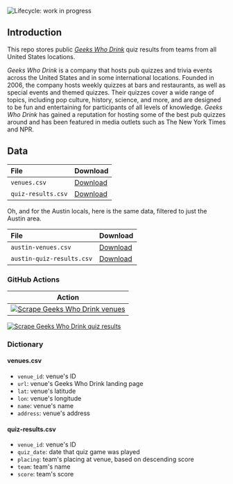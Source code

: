 ![Lifecycle: work in progress](https://img.shields.io/badge/lifecycle-work%20in%20progress-blue.svg)

## Introduction

This repo stores public [*Geeks Who Drink*](https://www.geekswhodrink.com/) quiz results from teams from all United States locations.

*Geeks Who Drink* is a company that hosts pub quizzes and trivia events across the United States and in some international locations. Founded in 2006, the company hosts weekly quizzes at bars and restaurants, as well as special events and themed quizzes. Their quizzes cover a wide range of topics, including pop culture, history, science, and more, and are designed to be fun and entertaining for participants of all levels of knowledge. *Geeks Who Drink* has gained a reputation for hosting some of the best pub quizzes around and has been featured in media outlets such as The New York Times and NPR.

## Data

| File | Download |
| :----- | :------- |
| `venues.csv` | [Download](https://github.com/tonyelhabr/geekswhodrink/releases/download/data/venues.csv) |
| `quiz-results.csv` | [Download](https://github.com/tonyelhabr/geekswhodrink/releases/download/data/quiz-results.csv) |

Oh, and for the Austin locals, here is the same data, filtered to just the Austin area.

| File | Download |
| :----- | :------- |
| `austin-venues.csv` | [Download](https://github.com/tonyelhabr/geekswhodrink/releases/download/data/austin-venues.csv) |
| `austin-quiz-results.csv` | [Download](https://github.com/tonyelhabr/geekswhodrink/releases/download/data/austin-quiz-results.csv) |

### GitHub Actions

| Action |
| ------ |
| [![Scrape Geeks Who Drink venues](https://github.com/tonyelhabr/geekswhodrink/actions/workflows/scrape-geekswhodrink-venues.yml/badge.svg)](https://github.com/tonyelhabr/geekswhodrink/actions/workflows/scrape-geekswhodrink-venues.yml) |
[![Scrape Geeks Who Drink quiz results](https://github.com/tonyelhabr/geekswhodrink/actions/workflows/scrape-geekswhodrink-quiz-results.yml/badge.svg)](https://github.com/tonyelhabr/geekswhodrink/actions/workflows/scrape-geekswhodrink-quiz-results.yml)

### Dictionary

#### venues.csv

-   `venue_id`: venue's ID
-   `url`: venue's Geeks Who Drink landing page
-   `lat`: venue's latitude
-   `lon`: venue's longitude
-   `name`: venue's name
-   `address`: venue's address

#### quiz-results.csv

-   `venue_id`: venue's ID
-   `quiz_date`: date that quiz game was played
-   `placing`: team's placing at venue, based on descending score
-   `team`: team's name
-   `score`: team's score
